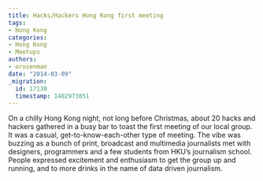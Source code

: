 ```yaml
---
title: Hacks/Hackers Hong Kong first meeting
tags:
- Hong Kong
categories:
- Hong Kong
- Meetups
authors:
- orosenman
date: "2014-03-09"
_migration:
  id: 17130
  timestamp: 1482973851
---
```


On a chilly Hong Kong night, not long before Christmas, about 20 hacks and hackers gathered in a busy bar to toast the first meeting of our local group. It was a casual, get-to-know-each-other type of meeting. The vibe was buzzing as a bunch of print, broadcast and multimedia journalists met with designers, programmers and a few students from HKU&#8217;s journalism school. People expressed excitement and enthusiasm to get the group up and running, and to more drinks in the name of data driven journalism.